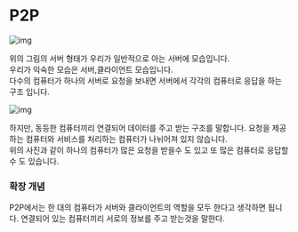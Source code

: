 # P2P
![img](https://lan-chat.srimax.com/images/S_N_with_S_1.gif)

위의 그림의 서버 형태가 우리가 일반적으로 아는 서버에 모습입니다.<br>
우리가 익숙한 모습은 서버,클라이언트 모습입니다.<br>
다수의 컴퓨터가 하나의 서버로 요청을 보내면 서버에서 각각의 컴퓨터로 응답을 하는 구조 입니다.


![img](https://t1.daumcdn.net/cfile/tistory/99D53D415AFC03CF20)

하지만, 동등한 컴퓨터끼리 연결되어 데이터를 주고 받는 구조를 말합니다. 요청을 제공하는 컴퓨터와 서비스를 처리하는 컴퓨터가 나뉘어져 있지 않습니다.<br>
위의 사진과 같이 하나의 컴퓨터가 많은 요청을 받을수 도 있고 또 많은 컴퓨터로 응답할 수 도 있습니다.


### 확장 개념
P2P에서는 한 대의 컴퓨터가 서버와 클라이언트의 역할을 모두 한다고 생각하면 됩니다. 연결되어 있는 컴퓨터끼리 서로의 정보를 주고 받는것을 말한다.